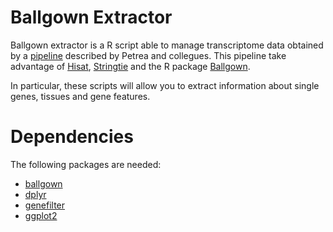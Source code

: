 # Ballgown Extractor

Ballgown extractor is a R script able to manage transcriptome data obtained by a [pipeline](https://www.ncbi.nlm.nih.gov/pubmed/27560171) described by Petrea and collegues. This pipeline take advantage of [Hisat](https://ccb.jhu.edu/software/hisat2/index.shtml), [Stringtie](https://ccb.jhu.edu/software/stringtie/) and the R package [Ballgown](http://bioconductor.org/packages/release/bioc/html/ballgown.html).

In particular, these scripts will allow you to extract information about single genes, tissues and gene features.

# Dependencies

The following packages are needed:

- [ballgown](http://bioconductor.org/packages/release/bioc/html/ballgown.html)
- [dplyr](https://cran.r-project.org/web/packages/dplyr/README.html)
- [genefilter](http://bioconductor.org/packages/release/bioc/html/genefilter.html)
- [ggplot2](http://ggplot2.org/)